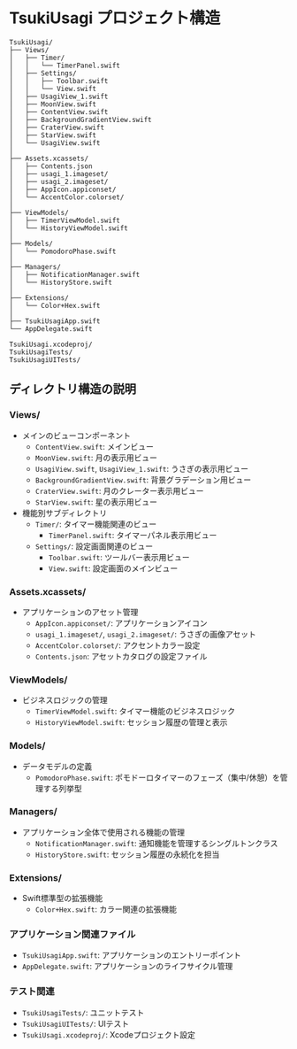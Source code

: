 # TsukiUsagi プロジェクト構造

```
TsukiUsagi/
├── Views/
│   ├── Timer/
│   │   └── TimerPanel.swift
│   ├── Settings/
│   │   ├── Toolbar.swift
│   │   └── View.swift
│   ├── UsagiView_1.swift
│   ├── MoonView.swift
│   ├── ContentView.swift
│   ├── BackgroundGradientView.swift
│   ├── CraterView.swift
│   ├── StarView.swift
│   └── UsagiView.swift
│
├── Assets.xcassets/
│   ├── Contents.json
│   ├── usagi_1.imageset/
│   ├── usagi_2.imageset/
│   ├── AppIcon.appiconset/
│   └── AccentColor.colorset/
│
├── ViewModels/
│   ├── TimerViewModel.swift
│   └── HistoryViewModel.swift
│
├── Models/
│   └── PomodoroPhase.swift
│
├── Managers/
│   ├── NotificationManager.swift
│   └── HistoryStore.swift
│
├── Extensions/
│   └── Color+Hex.swift
│
├── TsukiUsagiApp.swift
└── AppDelegate.swift

TsukiUsagi.xcodeproj/
TsukiUsagiTests/
TsukiUsagiUITests/
```

## ディレクトリ構造の説明

### Views/
- メインのビューコンポーネント
  - `ContentView.swift`: メインビュー
  - `MoonView.swift`: 月の表示用ビュー
  - `UsagiView.swift`, `UsagiView_1.swift`: うさぎの表示用ビュー
  - `BackgroundGradientView.swift`: 背景グラデーション用ビュー
  - `CraterView.swift`: 月のクレーター表示用ビュー
  - `StarView.swift`: 星の表示用ビュー
- 機能別サブディレクトリ
  - `Timer/`: タイマー機能関連のビュー
    - `TimerPanel.swift`: タイマーパネル表示用ビュー
  - `Settings/`: 設定画面関連のビュー
    - `Toolbar.swift`: ツールバー表示用ビュー
    - `View.swift`: 設定画面のメインビュー

### Assets.xcassets/
- アプリケーションのアセット管理
  - `AppIcon.appiconset/`: アプリケーションアイコン
  - `usagi_1.imageset/`, `usagi_2.imageset/`: うさぎの画像アセット
  - `AccentColor.colorset/`: アクセントカラー設定
  - `Contents.json`: アセットカタログの設定ファイル

### ViewModels/
- ビジネスロジックの管理
  - `TimerViewModel.swift`: タイマー機能のビジネスロジック
  - `HistoryViewModel.swift`: セッション履歴の管理と表示

### Models/
- データモデルの定義
  - `PomodoroPhase.swift`: ポモドーロタイマーのフェーズ（集中/休憩）を管理する列挙型

### Managers/
- アプリケーション全体で使用される機能の管理
  - `NotificationManager.swift`: 通知機能を管理するシングルトンクラス
  - `HistoryStore.swift`: セッション履歴の永続化を担当

### Extensions/
- Swift標準型の拡張機能
  - `Color+Hex.swift`: カラー関連の拡張機能

### アプリケーション関連ファイル
- `TsukiUsagiApp.swift`: アプリケーションのエントリーポイント
- `AppDelegate.swift`: アプリケーションのライフサイクル管理

### テスト関連
- `TsukiUsagiTests/`: ユニットテスト
- `TsukiUsagiUITests/`: UIテスト
- `TsukiUsagi.xcodeproj/`: Xcodeプロジェクト設定